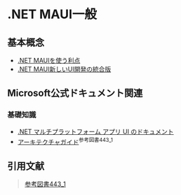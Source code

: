 # .NET MAUI一般

## 基本概念

- [.NET MAUIを使う利点](https://qiita.com/MAUIHighSchool/items/c3c1f67d4b5820bbfbbc)
- [.NET MAUI新しいUI開発の統合版](https://www.aimnext.co.jp/service/dotnet-maui.html)

## Microsoft公式ドキュメント関連

### 基礎知識

- [.NET マルチプラットフォーム アプリ UI のドキュメント](https://learn.microsoft.com/ja-jp/dotnet/maui/?view=net-maui-8.0)
- [アーキテクチャガイド](../14_Rcv/441_NETMAUI/Enterprise-Application-Patterns-Using-.NET-MAUI.pdf)<sup>参考図書443_1</sup>

## 引用文献

> [参考図書443_1](https://dotnet.microsoft.com/ja-jp/learn/dotnet/architecture-guides)